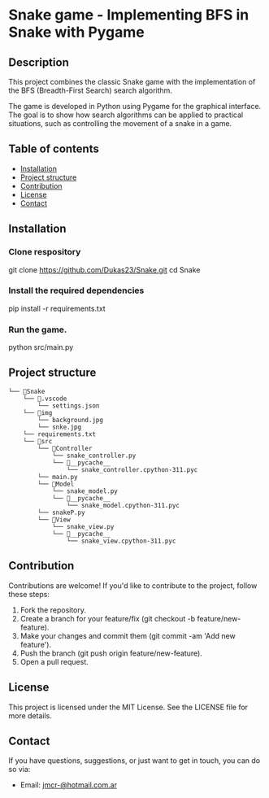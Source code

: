 # Snake game - Implementing BFS in Snake with Pygame

## Description

This project combines the classic Snake game with the implementation of the BFS (Breadth-First Search) search algorithm.

The game is developed in Python using Pygame for the graphical interface. The goal is to show how search algorithms can be applied to practical situations, such as controlling the movement of a snake in a game.

## Table of contents

- [Installation](#installation)
- [Project structure](#project-structure)
- [Contribution](#contribution)
- [License](#license)
- [Contact](#contact)

## Installation

### Clone respository

git clone https://github.com/Dukas23/Snake.git
cd Snake

### Install the required dependencies

pip install -r requirements.txt

### Run the game.

python src/main.py

## Project structure

```
└── 📁Snake
    └── 📁.vscode
        └── settings.json
    └── 📁img
        └── background.jpg
        └── snke.jpg
    └── requirements.txt
    └── 📁src
        └── 📁Controller
            └── snake_controller.py
            └── 📁__pycache__
                └── snake_controller.cpython-311.pyc
        └── main.py
        └── 📁Model
            └── snake_model.py
            └── 📁__pycache__
                └── snake_model.cpython-311.pyc
        └── snakeP.py
        └── 📁View
            └── snake_view.py
            └── 📁__pycache__
                └── snake_view.cpython-311.pyc
```

## Contribution

Contributions are welcome! If you'd like to contribute to the project, follow these steps:

1. Fork the repository.
2. Create a branch for your feature/fix (git checkout -b feature/new-feature).
3. Make your changes and commit them (git commit -am 'Add new feature').
4. Push the branch (git push origin feature/new-feature).
5. Open a pull request.

## License

This project is licensed under the MIT License. See the LICENSE file for more details.

## Contact

If you have questions, suggestions, or just want to get in touch, you can do so via:

- Email: [jmcr-@hotmail.com.ar](mailto:jmcr-hotmail.com.ar)
